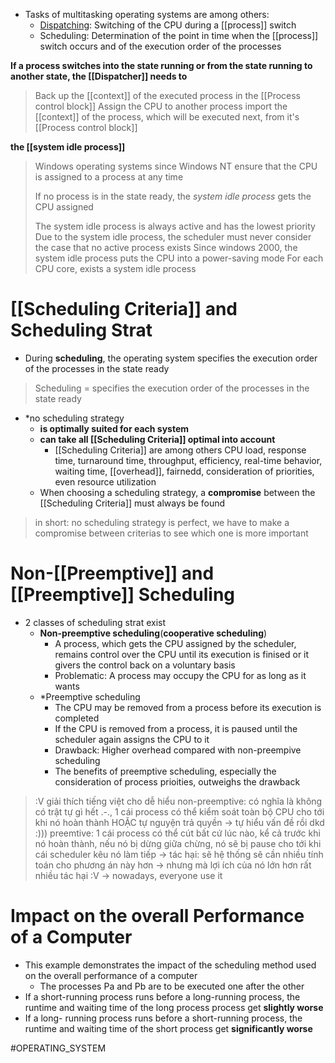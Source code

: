 *  Tasks of multitasking operating systems are among others:
	* [Dispatching](Dispatcher.md): Switching of the CPU during a [[process]] switch
	* Scheduling: Determination of the point in time when the [[process]] switch occurs and of the execution order of the processes


**If a process switches into the state running or from the state running to another state, the [[Dispatcher]] needs to**
> Back up the [[context]] of the executed process in the [[Process control block]]
> Assign the CPU to another process
> import the [[context]] of the process, which will be executed next, from it's [[Process control block]]

**the [[system idle process]]**
> Windows operating systems since Windows NT ensure that the CPU is assigned to a process at any time
> 
> If no process is in the state ready, the *system idle process* gets the CPU assigned
> 
> The system idle process is always active and has the lowest priority
> Due to the system idle process, the scheduler must never consider the case that no active process exists
> Since windows 2000, the system idle process puts the CPU into a power-saving mode
> For each CPU core, exists a system idle process

# [[Scheduling Criteria]] and Scheduling Strat
* During **scheduling**, the operating system specifies the execution order of the processes in the state ready
> Scheduling = specifies the execution order of the processes in the state ready
* *no scheduling strategy
	* **is optimally suited for each system**
	* **can take all [[Scheduling Criteria]] optimal into account**
		* [[Scheduling Criteria]] are among others CPU load, response time, turnaround time, throughput, efficiency, real-time behavior, waiting time, [[overhead]], fairnedd, consideration of priorities, even resource utilization
	* When choosing a scheduling strategy, a **compromise** between the [[Scheduling Criteria]] must always be found
> in short:
> no scheduling strategy is perfect, we have to make a compromise between criterias to see which one is more important
# Non-[[Preemptive]] and [[Preemptive]] Scheduling 
* 2 classes of scheduling strat exist
	* **Non-preemptive scheduling**(**cooperative scheduling**)
		* A process, which gets the CPU assigned by the scheduler, remains control over the CPU until its execution is finised or it givers the control back on a voluntary basis
		* Problematic: A process may occupy the CPU for as long as it wants
	* *Preemptive scheduling
		* The CPU may be removed from a process before its execution is completed
		* If the CPU is removed from a process, it is paused until the scheduler again assigns the CPU to it
		* Drawback: Higher overhead compared with non-preempive scheduling 
		* The benefits of preemptive scheduling, especially the consideration of process prioities, outweighs the drawback
> :V giải thích tiếng việt cho dễ hiểu
> non-preemptive: có nghĩa là không có trật tự gì hết .-., 1 cái process có thể kiểm soát toàn bộ CPU cho tới khi nó hoàn thành HOẶC tự nguyện trả quyền -> tự hiểu vấn đề rồi dkd :)))
> preemtive: 1 cái process có thể cút bất cứ lúc nào, kể cả trước khi nó hoàn thành, nếu nó bị dừng giữa chừng, nó sẽ bị pause cho tới khi cái scheduler kêu nó làm tiếp
> 	-> tác hại: sẽ hệ thống sẽ cần nhiều tính toán cho phương án này hơn
> 	-> nhưng mà lợi ích của nó lớn hơn rất nhiều tác hại :V -> nowadays, everyone use it
# Impact on the overall Performance of a Computer
* This example demonstrates the impact of the scheduling method used on the overall performance of a computer
	* The processes Pa and Pb are to be executed one after the other
* If a short-running process runs before a long-running process, the runtime and waiting time of the long process process get **slightly worse**
* If a long- running process runs before a short-running process, the runtime and waiting time of the short process get **significantly worse**

#OPERATING_SYSTEM 